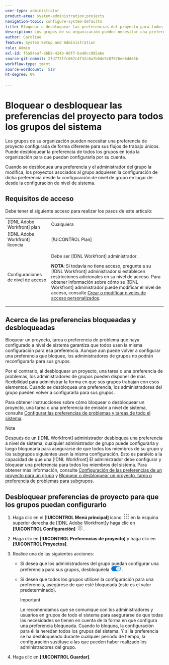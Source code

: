 ```yaml
---
user-type: administrator
product-area: system-administration;projects
navigation-topic: configure-system-defaults
title: Bloquear o desbloquear las preferencias del proyecto para todos los grupos del sistema
description: Los grupos de su organización pueden necesitar una preferencia de proyecto configurada de forma diferente para sus flujos de trabajo únicos. Puede desbloquear la preferencia de todos los grupos en toda la organización para que puedan configurarla por su cuenta.
author: Caroline
feature: System Setup and Administration
role: Admin
exl-id: f5a94eaf-ebb8-424b-80ff-ba40cc985a6e
source-git-commit: 2fd772ffc667c4f32c6a7b0de9c87676ee6dd65b
workflow-type: tm+mt
source-wordcount: '518'
ht-degree: 0%

---
```


# Bloquear o desbloquear las preferencias del proyecto para todos los grupos del sistema

Los grupos de su organización pueden necesitar una preferencia de proyecto configurada de forma diferente para sus flujos de trabajo únicos. Puede desbloquear la preferencia de todos los grupos en toda la organización para que puedan configurarla por su cuenta.

Cuando se desbloquea una preferencia y el administrador del grupo la modifica, los proyectos asociados al grupo adquieren la configuración de dicha preferencia desde la configuración de nivel de grupo en lugar de desde la configuración de nivel de sistema.

## Requisitos de acceso

Debe tener el siguiente acceso para realizar los pasos de este artículo:

<table style="table-layout:auto"> 
 <col> 
 <col> 
 <tbody> 
  <tr> 
   <td role="rowheader">[!DNL Adobe Workfront] plan</td> 
   <td>Cualquiera</td> 
  </tr> 
  <tr> 
   <td role="rowheader">[!DNL Adobe Workfront] licencia</td> 
   <td>[!UICONTROL Plan]</td> 
  </tr> 
  <tr> 
   <td role="rowheader">Configuraciones de nivel de acceso</td> 
   <td> <p>Debe ser [!DNL Workfront] administrador.</p> <p><b>NOTA</b>: Si todavía no tiene acceso, pregunte a su [!DNL Workfront] administrador si establecen restricciones adicionales en su nivel de acceso. Para obtener información sobre cómo se [!DNL Workfront] administrador puede modificar el nivel de acceso, consulte <a href="../../../administration-and-setup/add-users/configure-and-grant-access/create-modify-access-levels.md" class="MCXref xref">Crear o modificar niveles de acceso personalizados</a>.</p> </td> 
  </tr> 
 </tbody> 
</table>

## Acerca de las preferencias bloqueadas y desbloqueadas

Bloquear un proyecto, tarea o preferencia de problema que haya configurado a nivel de sistema garantiza que todos usen la misma configuración para esa preferencia. Aunque aún puede volver a configurar una preferencia que bloquee, los administradores de grupos no podrán reconfigurarla para sus grupos.

Por el contrario, al desbloquear un proyecto, una tarea o una preferencia de problemas, los administradores de grupos pueden disponer de más flexibilidad para administrar la forma en que sus grupos trabajan con esos elementos. Cuando se desbloquea una preferencia, los administradores del grupo pueden volver a configurarla para sus grupos.

Para obtener instrucciones sobre cómo bloquear o desbloquear un proyecto, una tarea o una preferencia de emisión a nivel de sistema, consulte [Configurar las preferencias de problemas y tareas de todo el sistema](../../../administration-and-setup/set-up-workfront/configure-system-defaults/set-task-issue-preferences.md).

>[!NOTE]
>
>Después de un [!DNL Workfront] administrador desbloquea una preferencia a nivel de sistema, cualquier administrador de grupo puede configurarla y luego bloquearla para asegurarse de que todos los miembros de su grupo y los subgrupos siguientes usen la misma configuración. Esto es paralelo a la capacidad de que una [!DNL Workfront] El administrador debe configurar y bloquear una preferencia para todos los miembros del sistema. Para obtener más información, consulte [Configuración de las preferencias de un proyecto para un grupo](../../../administration-and-setup/manage-groups/create-and-manage-groups/configure-project-preferences-group.md) y [Bloquear o desbloquear un proyecto, tarea o preferencia de problemas para subgrupos](../../../administration-and-setup/manage-groups/create-and-manage-groups/lock-or-unlock-a-group-preference.md).

## Desbloquear preferencias de proyecto para que los grupos puedan configurarlo

1. Haga clic en el **[!UICONTROL Menú principal]** icono ![](assets/main-menu-icon.png) en la esquina superior derecha de [!DNL Adobe Workfront]y haga clic en **[!UICONTROL Configuración]** ![](assets/gear-icon-settings.png).

1. Haga clic en **[!UICONTROL Preferencias de proyecto]** y haga clic en **[!UICONTROL Proyectos]**.

1. Realice una de las siguientes acciones:

   * Si desea que los administradores del grupo puedan configurar una preferencia para sus grupos, desbloquéela ![](assets/unlock-toggle-button.png).
   * Si desea que todos los grupos utilicen la configuración para una preferencia, asegúrese de que esté bloqueada (este es el valor predeterminado).

      >[!IMPORTANT]
      >
      >Le recomendamos que se comunique con los administradores y usuarios en grupos de todo el sistema para asegurarse de que todas las necesidades se tienen en cuenta de la forma en que configura una preferencia bloqueada. Cuando lo bloquea, la configuración para él la heredan todos los grupos del sistema. Y si la preferencia se ha desbloqueado durante cualquier periodo de tiempo, la configuración sustituye a las que pueden haber realizado los administradores del grupo.

1. Haga clic en **[!UICONTROL Guardar]**.
